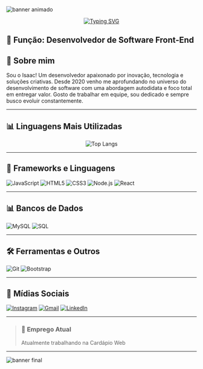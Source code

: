 <!-- Banner animado no topo -->
<img src="https://camo.githubusercontent.com/d6c684e272dfca89e599b25fdee03d847881c72f52af372ef6d577a958a8814e/68747470733a2f2f63617073756c652d72656e6465722e76657263656c2e6170702f6170693f747970653d776176696e6726636f6c6f723d303062666266266865696768743d3132302673656374696f6e3d686561646572" alt="banner animado" />

<!-- Texto animado com Readme Typing SVG -->
<p align="center">
  <a href="https://git.io/typing-svg">
    <img src="https://readme-typing-svg.demolab.com?font=Fira+Code&size=24&duration=3000&pause=1000&color=00F7FF&center=true&vCenter=true&multiline=true&width=500&lines=Oi%2C+eu+me+chamo+Isaac;Tenho+21+anos;Moro+em+Fortaleza;Seja+bem+vindo!" alt="Typing SVG" />
  </a>
</p>

## 🔧 Função: Desenvolvedor de Software Front-End

## 👋 Sobre mim

Sou o Isaac! Um desenvolvedor apaixonado por inovação, tecnologia e soluções criativas. Desde 2020 venho me aprofundando no universo do desenvolvimento de software com uma abordagem autodidata e foco total em entregar valor. Gosto de trabalhar em equipe, sou dedicado e sempre busco evoluir constantemente.

---

## 📊 Linguagens Mais Utilizadas

<!-- Gráfico de linguagens mais usadas -->
<p align="center">
  <img src="https://github-readme-stats.vercel.app/api/top-langs/?username=SEU_USUARIO&layout=compact&theme=tokyonight&langs_count=6" alt="Top Langs" />
</p>

---

## 🧐 Frameworks e Linguagens

![JavaScript](https://img.shields.io/badge/JavaScript-F7DF1E?style=for-the-badge&logo=javascript&logoColor=black)
![HTML5](https://img.shields.io/badge/HTML5-E34F26?style=for-the-badge&logo=html5&logoColor=white)
![CSS3](https://img.shields.io/badge/CSS3-1572B6?style=for-the-badge&logo=css3&logoColor=white)
![Node.js](https://img.shields.io/badge/Node.js-339933?style=for-the-badge&logo=node.js&logoColor=white)
![React](https://img.shields.io/badge/React-61DAFB?style=for-the-badge&logo=react&logoColor=black)

---

## 📊 Bancos de Dados

![MySQL](https://img.shields.io/badge/MySQL-4479A1?style=for-the-badge&logo=mysql&logoColor=white)
![SQL](https://img.shields.io/badge/SQL-003B57?style=for-the-badge&logo=sqlite&logoColor=white)

---

## 🛠️ Ferramentas e Outros

![Git](https://img.shields.io/badge/Git-F05032?style=for-the-badge&logo=git&logoColor=white)
![Bootstrap](https://img.shields.io/badge/Bootstrap-7952B3?style=for-the-badge&logo=bootstrap&logoColor=white)

---

## 📱 Mídias Sociais

[![Instagram](https://img.shields.io/badge/Instagram-E4405F?style=for-the-badge&logo=instagram&logoColor=white)](https://www.instagram.com/isaacramosf/)
[![Gmail](https://img.shields.io/badge/Gmail-D14836?style=for-the-badge&logo=gmail&logoColor=white)](mailto:isaacjoseramos@gmail.com)
[![LinkedIn](https://img.shields.io/badge/LinkedIn-0077B5?style=for-the-badge&logo=linkedin&logoColor=white)](https://www.linkedin.com/in/isaac-ramos-1a5300235)

---

> ### 💼 Emprego Atual
> Atualmente trabalhando na Cardápio Web

---

<!-- Banner final animado -->
<img src="https://camo.githubusercontent.com/8229a757706b9767e60a2a02f9213c24b21fd7f47899b33bb6eb95807bdafbd6/68747470733a2f2f63617073756c652d72656e6465722e76657263656c2e6170702f6170693f747970653d776176696e6726636f6c6f723d303062666266266865696768743d3132302673656374696f6e3d666f6f746572" alt="banner final" />
